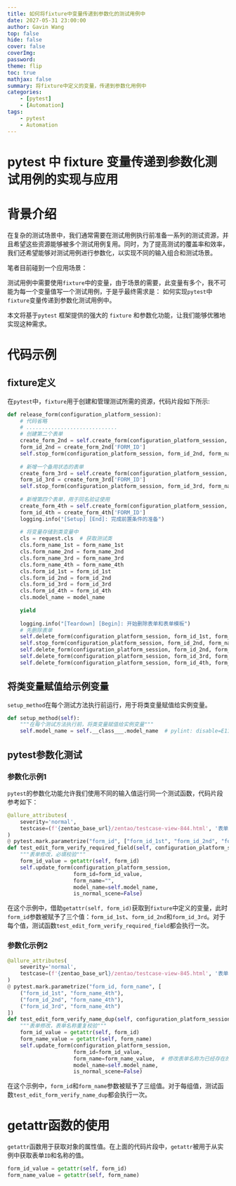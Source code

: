 ```yaml
---
title: 如何将fixture中变量传递到参数化的测试用例中
date: 2027-05-31 23:00:00
author: Gavin Wang
top: false
hide: false
cover: false
coverImg:
password:
theme: flip
toc: true
mathjax: false
summary: 将fixture中定义的变量，传递到参数化用例中
categories:
    - [pytest]
    - [Automation]
tags:
    - pytest
    - Automation
---
```


# pytest 中 fixture 变量传递到参数化测试用例的实现与应用

# 背景介绍

在复杂的测试场景中，我们通常需要在测试用例执行前准备一系列的测试资源，并且希望这些资源能够被多个测试用例复用。同时，为了提高测试的覆盖率和效率，我们还希望能够对测试用例进行参数化，以实现不同的输入组合和测试场景。

笔者目前碰到一个应用场景：

测试用例中需要使用`fixture`中的变量，由于场景的需要，此变量有多个，我不可能为每一个变量值写一个测试用例，于是乎最终需求是：
如何实现`pytest`中`fixture`变量传递到参数化测试用例中。


本文将基于`pytest` 框架提供的强大的 `fixture` 和参数化功能，让我们能够优雅地实现这种需求。

# 代码示例 

## fixture定义

在`pytest`中，`fixture`用于创建和管理测试所需的资源，代码片段如下所示:

```python
def release_form(configuration_platform_session):
    # 代码省略
    # .............................
    # 创建第二个表单
    create_form_2nd = self.create_form(configuration_platform_session, form_name_2nd, model_name)
    form_id_2nd = create_form_2nd['FORM_ID']
    self.stop_form(configuration_platform_session, form_id_2nd, form_name_2nd)
    
    # 新增一个备用状态的表单
    create_form_3rd = self.create_form(configuration_platform_session, form_name_3rd, model_name)
    form_id_3rd = create_form_3rd['FORM_ID']
    self.stop_form(configuration_platform_session, form_id_3rd, form_name_3rd)
    
    # 新增第四个表单，用于同名验证使用
    create_form_4th = self.create_form(configuration_platform_session, form_name_4th, model_name)
    form_id_4th = create_form_4th['FORM_ID']
    logging.info("[Setup] [End]: 完成前置条件的准备")
    
    # 将变量存储到类变量中
    cls = request.cls  # 获取测试类
    cls.form_name_1st = form_name_1st
    cls.form_name_2nd = form_name_2nd
    cls.form_name_3rd = form_name_3rd
    cls.form_name_4th = form_name_4th
    cls.form_id_1st = form_id_1st
    cls.form_id_2nd = form_id_2nd
    cls.form_id_3rd = form_id_3rd
    cls.form_id_4th = form_id_4th
    cls.model_name = model_name
    
    yield
    
    logging.info("[Teardown] [Begin]: 开始删除表单和表单模板")
    # 先删除表单
    self.delete_form(configuration_platform_session, form_id_1st, form_name_1st)
    self.stop_form(configuration_platform_session, form_id_2nd, form_name_2nd)  # 已发布状态表单需先停用，再删除
    self.delete_form(configuration_platform_session, form_id_2nd, form_name_2nd)
    self.delete_form(configuration_platform_session, form_id_3rd, form_name_3rd)
    self.delete_form(configuration_platform_session, form_id_4th, form_name_4th)
```

## 将类变量赋值给示例变量

`setup_method`在每个测试方法执行前运行，用于将类变量赋值给实例变量。

```python
def setup_method(self):
    """在每个测试方法执行前，将类变量赋值给实例变量"""
    self.model_name = self.__class___.model_name  # pylint: disable=E1101,W0201
```

## pytest参数化测试

### 参数化示例1

`pytest`的参数化功能允许我们使用不同的输入值运行同一个测试函数，代码片段参考如下：


```python
@allure_attributes(
    severity='normal',
    testcase=(f'{zentao_base_url}/zentao/testcase-view-844.html', '表单修改，必填校验')
)
@ pytest.mark.parametrize("form_id", ["form_id_1st", "form_id_2nd", "form_id_3rd"])
def test_edit_form_verify_required_field(self, configuration_platform_session, form_id, fix_form_name):
    """表单修改，必填校验"""
    form_id_value = getattr(self, form_id)
    self.update_form(configuration_platform_session,
                     form_id=form_id_value,
                     form_name="",
                     model_name=self.model_name,
                     is_normal_scene=False)
```

在这个示例中，借助`getattr(self, form_id)`获取到`fixture`中定义的变量，此时`form_id`参数被赋予了三个值：`form_id_1st`、`form_id_2nd`和`form_id_3rd`。对于每个值，测试函数`test_edit_form_verify_required_field`都会执行一次。

### 参数化示例2

```python
@allure_attributes(
    severity='normal',
    testcase=(f'{zentao_base_url}/zentao/testcase-view-845.html', '表单修改，表单名称重复校验')
)
@ pytest.mark.parametrize("form_id, form_name", [
    ("form_id_1st", "form_name_4th"),
    ("form_id_2nd", "form_name_4th"),
    ("form_id_3rd", "form_name_4th")
])
def test_edit_form_verify_name_dup(self, configuration_platform_session, form_id, form_name):
    """表单修改，表单名称重复校验"""
    form_id_value = getattr(self, form_id)
    form_name_value = getattr(self, form_name)
    self.update_form(configuration_platform_session,
                     form_id=form_id_value,
                     form_name=form_name_value,  # 修改表单名称为已经存在的第四个表单名称
                     model_name=self.model_name,
                     is_normal_scene=False)
```

在这个示例中，`form_id`和`form_name`参数被赋予了三组值。对于每组值，测试函数`test_edit_form_verify_name_dup`都会执行一次。

# getattr函数的使用

`getattr`函数用于获取对象的属性值。在上面的代码片段中，`getattr`被用于从实例中获取表单`ID`和名称的值。

```python
form_id_value = getattr(self, form_id)
form_name_value = getattr(self, form_name)
```



